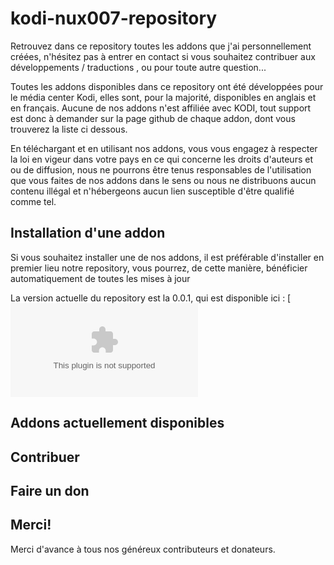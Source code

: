 # kodi-nux007-repository
Retrouvez dans ce repository toutes les addons que j'ai personnellement créées, n'hésitez pas à entrer en contact si vous souhaitez contribuer aux développements / traductions , ou pour toute autre question...

Toutes les addons disponibles dans ce repository ont été développées pour le média center Kodi, elles sont, pour la majorité, disponibles en anglais et en français. Aucune de nos addons n'est affiliée avec KODI, tout support est donc à demander sur la page github de chaque addon, dont vous trouverez la liste ci dessous.

En téléchargant et en utilisant nos addons, vous vous engagez à respecter la loi en vigeur dans votre pays en ce qui concerne les droits d'auteurs et ou de diffusion, nous ne pourrons être tenus responsables de l'utilisation que vous faites de nos addons dans le sens ou nous ne distribuons aucun contenu illégal et n'hébergeons aucun lien susceptible d'être qualifié comme tel.

## Installation d'une addon
Si vous souhaitez installer une de nos addons, il est préférable d'installer en premier lieu notre repository, vous pourrez, de cette manière, bénéficier automatiquement de toutes les mises à jour

La version actuelle du repository est la 0.0.1, qui est disponible ici :
[![kodi.nux007.repository-0.0.1.zip](https://github.com/Nux007/kodi-nux007-repository/raw/master/addons_releases/kodi.nux007.repository/kodi.nux007.repository-0.0.1.zip)

## Addons actuellement disponibles


## Contribuer


## Faire un don


## Merci!

Merci d'avance à tous nos généreux contributeurs et donateurs.
